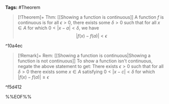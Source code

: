 **Tags:** #Theorem 

> [!Theorem]+ Thm: [[Showing a function is continuous]]
> A function $f$ is continuous is for all $\epsilon>0$, there exists some $\delta>0$ such that for all $x \in A$ for which $0<\lvert x-a \rvert <\delta$, we have 
> $$\lvert f(x)-f(a) \rvert < \epsilon$$

^10a4ec

> [!Remark]+ Rem: [[Showing a function is continuous|Showing a function is not continuous]]
> To show a function isn't continuous, negate the above statement to get:
> There exists $\epsilon>0$ such that for all $\delta>0$ there exists some $x \in A$ satisfying $0<\lvert x-c \rvert<\delta$ for which $\lvert  f(x)-f(a) \rvert\ge \epsilon$

^f5d412

%%EOF%%